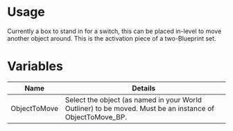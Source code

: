 # Usage

Currently a box to stand in for a switch, this can be placed in-level to move another object around. This is the activation piece of a two-Blueprint set.

# Variables

| Name               | Details                                                                                                                                                            |
|--------------------|--------------------------------------------------------------------------------------------------------------------------------------------------------------------|
| ObjectToMove       | Select the object (as named in your World Outliner) to be moved. Must be an instance of ObjectToMove_BP.                                                           |